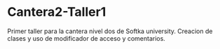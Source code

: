 # Cantera2-Taller1
Primer taller para la cantera nivel dos de Softka university.
Creacion de clases y uso de modificador de acceso y comentarios.